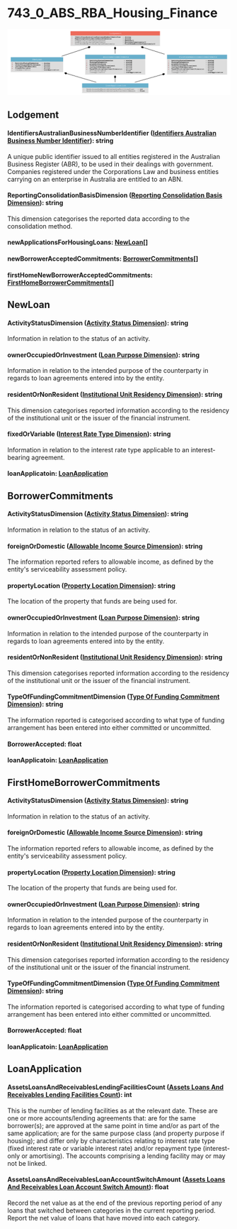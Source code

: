 # 743_0_ABS_RBA_Housing_Finance

![generated model image](743_0_ABS_RBA_Housing_Finance.svg)

## Lodgement

#### IdentifiersAustralianBusinessNumberIdentifier ([Identifiers Australian Business Number Identifier](http://definitions.ausdx.io/definition/trc/de26)): string

A unique public identifier issued to all entities registered in the Australian Business Register (ABR), to be used in their dealings with government. Companies registered under the Corporations Law and business entities carrying on an enterprise in Australia are entitled to an ABN.



#### ReportingConsolidationBasisDimension ([Reporting Consolidation Basis Dimension](http://financialstatistics.pivotlab.io/define/dm916)): string

This dimension categorises the reported data according to the consolidation method.



#### newApplicationsForHousingLoans: [NewLoan](#newapplicationsforhousingloans)[]

#### newBorrowerAcceptedCommitments: [BorrowerCommitments](#newborroweracceptedcommitments)[]

#### firstHomeNewBorrowerAcceptedCommitments: [FirstHomeBorrowerCommitments](#firsthomenewborroweracceptedcommitments)[]


## NewLoan

#### ActivityStatusDimension ([Activity Status Dimension](http://financialstatistics.pivotlab.io/define/dm888)): string

Information in relation to the status of an activity.



#### ownerOccupiedOrInvestment ([Loan Purpose Dimension](http://financialstatistics.pivotlab.io/define/dm347)): string

Information in relation to the intended purpose of the counterparty in regards to loan agreements entered into by the entity.



#### residentOrNonResident ([Institutional Unit Residency Dimension](http://financialstatistics.pivotlab.io/define/dm905)): string

This dimension categorises reported information according to the residency of the institutional unit or the issuer of the financial instrument.



#### fixedOrVariable ([Interest Rate Type Dimension](http://financialstatistics.pivotlab.io/define/dm365)): string

Information in relation to the interest rate type applicable to an interest-bearing agreement.



#### loanApplicatoin: [LoanApplication](#loanapplicatoin)


## BorrowerCommitments

#### ActivityStatusDimension ([Activity Status Dimension](http://financialstatistics.pivotlab.io/define/dm888)): string

Information in relation to the status of an activity.



#### foreignOrDomestic ([Allowable Income Source Dimension](http://financialstatistics.pivotlab.io/define/dm936)): string

The information reported refers to allowable income, as defined by the entity's serviceability assessment policy.



#### propertyLocation ([Property Location Dimension](http://financialstatistics.pivotlab.io/define/dm909)): string

The location of the property that funds are being used for.



#### ownerOccupiedOrInvestment ([Loan Purpose Dimension](http://financialstatistics.pivotlab.io/define/dm347)): string

Information in relation to the intended purpose of the counterparty in regards to loan agreements entered into by the entity.



#### residentOrNonResident ([Institutional Unit Residency Dimension](http://financialstatistics.pivotlab.io/define/dm905)): string

This dimension categorises reported information according to the residency of the institutional unit or the issuer of the financial instrument.



#### TypeOfFundingCommitmentDimension ([Type Of Funding Commitment Dimension](http://financialstatistics.pivotlab.io/define/dm751)): string

The information reported is categorised according to what type of funding arrangement has been entered into either committed or uncommitted.



#### BorrowerAccepted: float

#### loanApplicatoin: [LoanApplication](#loanapplicatoin)


## FirstHomeBorrowerCommitments

#### ActivityStatusDimension ([Activity Status Dimension](http://financialstatistics.pivotlab.io/define/dm888)): string

Information in relation to the status of an activity.



#### foreignOrDomestic ([Allowable Income Source Dimension](http://financialstatistics.pivotlab.io/define/dm936)): string

The information reported refers to allowable income, as defined by the entity's serviceability assessment policy.



#### propertyLocation ([Property Location Dimension](http://financialstatistics.pivotlab.io/define/dm909)): string

The location of the property that funds are being used for.



#### ownerOccupiedOrInvestment ([Loan Purpose Dimension](http://financialstatistics.pivotlab.io/define/dm347)): string

Information in relation to the intended purpose of the counterparty in regards to loan agreements entered into by the entity.



#### residentOrNonResident ([Institutional Unit Residency Dimension](http://financialstatistics.pivotlab.io/define/dm905)): string

This dimension categorises reported information according to the residency of the institutional unit or the issuer of the financial instrument.



#### TypeOfFundingCommitmentDimension ([Type Of Funding Commitment Dimension](http://financialstatistics.pivotlab.io/define/dm751)): string

The information reported is categorised according to what type of funding arrangement has been entered into either committed or uncommitted.



#### BorrowerAccepted: float

#### loanApplicatoin: [LoanApplication](#loanapplicatoin)


## LoanApplication

#### AssetsLoansAndReceivablesLendingFacilitiesCount ([Assets Loans And Receivables Lending Facilities Count](http://financialstatistics.pivotlab.io/define/de15085)): int

This is the number of lending facilities as at the relevant date. These are one or more accounts/lending agreements that: are for the same borrower(s); are approved at the same point in time and/or as part of the same application; are for the same purpose class (and property purpose if housing); and differ only by characteristics relating to interest rate type (fixed interest rate or variable interest rate) and/or repayment type (interest-only or amortising). The accounts comprising a lending facility may or may not be linked.



#### AssetsLoansAndReceivablesLoanAccountSwitchAmount ([Assets Loans And Receivables Loan Account Switch Amount](http://financialstatistics.pivotlab.io/define/de15097)): float

Record the net value as at the end of the previous reporting period of any loans that switched between categories in the current reporting period. 
Report the net value of loans that have moved into each category.




